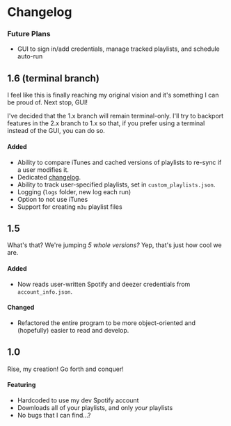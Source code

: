 # Changelog

### Future Plans

 - GUI to sign in/add credentials, manage tracked playlists, and schedule auto-run

## 1.6 (terminal branch)

I feel like this is finally reaching my original vision and it's something I can be proud of. Next stop, GUI!

I've decided that the 1.x branch will remain terminal-only. I'll try to backport features in the 2.x branch to 1.x so that, if you prefer using a terminal instead of the GUI, you can do so.

#### Added

 - Ability to compare iTunes and cached versions of playlists to re-sync if a user modifies it.
 - Dedicated [changelog](CHANGELOG.md).
 - Ability to track user-specified playlists, set in `custom_playlists.json`.
 - Logging (`logs` folder, new log each run)
 - Option to not use iTunes
 - Support for creating `m3u` playlist files

## 1.5

What's that? We're jumping *5 whole versions?* Yep, that's just how cool we are.

#### Added

 - Now reads user-written Spotify and deezer credentials from `account_info.json`.

#### Changed

 - Refactored the entire program to be more object-oriented and (hopefully) easier to read and develop.

## 1.0

Rise, my creation! Go forth and conquer!

#### Featuring

 - Hardcoded to use my dev Spotify account
 - Downloads all of your playlists, and only *your* playlists
 - No bugs that I can find...?
